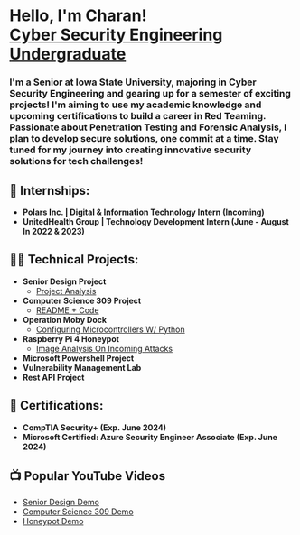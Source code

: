 <h1>Hello, I'm Charan! <br/><a href="https://www.linkedin.com/in/sri-charan-gurramkonda/">Cyber Security Engineering Undergraduate</a>

<h3>I'm a Senior at Iowa State University, majoring in Cyber Security Engineering and gearing up for a semester of exciting projects! I'm aiming to use my academic knowledge and upcoming certifications to build a career in Red Teaming. Passionate about Penetration Testing and Forensic Analysis, I plan to develop secure solutions, one commit at a time. Stay tuned for my journey into creating innovative security solutions for tech challenges!</h3> 

<h2>🏢 Internships:</h2>

- <b>Polars Inc. | Digital & Information Technology Intern (Incoming)</b>
- <b>UnitedHealth Group | Technology Development Intern (June - August In 2022 & 2023)</b>

<h2>👨‍💻 Technical Projects:</h2>

- <b>Senior Design Project</b>
  - [Project Analysis]()
- <b>Computer Science 309 Project</b>
  - [README + Code]()
- <b>Operation Moby Dock</b>
  - [Configuring Microcontrollers W/ Python](https://github.com/CharanCyberFront/Moby_Dock)
- <b>Raspberry Pi 4 Honeypot</b>
  - [Image Analysis On Incoming Attacks]()
- <b>Microsoft Powershell Project</b>
- <b>Vulnerability Management Lab</b>
- <b>Rest API Project</b>

<h2>📝 Certifications:</h2>

- <b>CompTIA Security+ (Exp. June 2024)</b>
- <b>Microsoft Certified: Azure Security Engineer Associate (Exp. June 2024)</b>

<h2>📺 Popular YouTube Videos</h2>

- [Senior Design Demo]()
- [Computer Science 309 Demo]()
- [Honeypot Demo]() 

<!--
Here are some ideas to get you started:

- 🔭 I’m currently working on ...
- 🌱 I’m currently learning ...
- 👯 I’m looking to collaborate on ...
- 🤔 I’m looking for help with ...
- 💬 Ask me about ...
- 📫 How to reach me: ...
- 😄 Pronouns: ...
- ⚡ Fun fact: ...
-->

